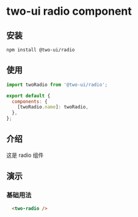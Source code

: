 # two-ui radio component

## 安装

```shell
npm install @two-ui/radio
```

## 使用

```javascript
import twoRadio from '@two-ui/radio';

export default {
  components: {
    [twoRadio.name]: twoRadio,
  },
};

```

## 介绍

这是 radio 组件

## 演示

<block>
  <h3>基础用法</h3>
  <p></p>

```html
  <two-radio />
```
</block>